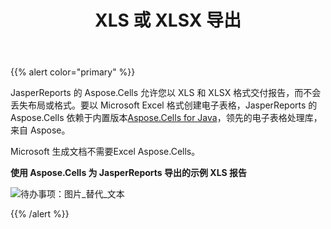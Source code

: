 ﻿---
title: XLS 或 XLSX 导出
type: docs
weight: 20
url: /zh/jasperreports/xls-or-xlsx-export/
---
{{% alert color="primary" %}}

 JasperReports 的 Aspose.Cells 允许您以 XLS 和 XLSX 格式交付报告，而不会丢失布局或格式。要以 Microsoft Excel 格式创建电子表格，JasperReports 的 Aspose.Cells 依赖于内置版本[Aspose.Cells for Java](https://products.aspose.com/cells/java/)，领先的电子表格处理库，来自 Aspose。

Microsoft 生成文档不需要Excel Aspose.Cells。

**使用 Aspose.Cells 为 JasperReports 导出的示例 XLS 报告** 

![待办事项：图片_替代_文本](xls-or-xlsx-export_1.png)

{{% /alert %}}
